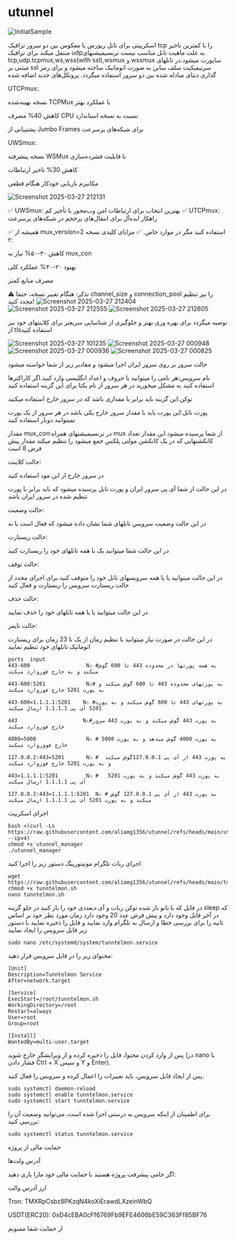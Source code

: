 # utunnel

![InitialSample](https://github.com/user-attachments/assets/5a5792c8-b101-45fc-8843-6dd419fc8f33)

اسکریپتی برای تانل ریورس یا معکوس بین دو سرور ترافیک tcp را با کمترین تاخیر منتقل میکند برای ترافیک udpبه علت ماهیت تانل مناسب نیست
ترنسیمیشنهای tcp,udp.tcpmux,ws,wss(with ssl),wsmux و wssmux ساپورت میشود.در تانلهای مبتنی بر ssl سرتیفیکیت سلف ساین به صورت اتوماتیک ساخته میشود و برای رمز گذاری دیتای مبادله شده بین دو سرور استفاده میگردد.
پروتکل‌های جدید اضافه شده

UTCPmux:

نسخه بهینه‌شده TCPMux با عملکرد بهتر

کاهش 40% مصرف CPU نسبت به نسخه استاندارد

پشتیبانی از Jumbo Frames برای شبکه‌های پرسرعت

UWSmux:

نسخه پیشرفته WSMux با قابلیت فشرده‌سازی

کاهش 30% تاخیر ارتباطات

مکانیزم بازیابی خودکار هنگام قطعی


![Screenshot 2025-03-27 212131](https://github.com/user-attachments/assets/09f19faa-d157-40d6-a7d1-0e4d31607297)


✅ UWSmux: بهترین انتخاب برای ارتباطات امن وب‌محور با تأخیر کم
✅ UTCPmux: راهکار ایده‌آل برای انتقال‌های پرحجم در شبکه‌های پرسرعت

✅ همیشه از mux_version=2 استفاده کنید مگر در موارد خاص.
✅ مزایای کلیدی نسخه ۲:

کاهش ۳۰-۵۰% نیاز به mux_con

بهبود ۲۰-۴۰% عملکرد کلی

مصرف منابع کمتر

⚠️ تذکر: هنگام تغییر نسخه، حتما channel_size و connection_pool را نیز تنظیم مجدد کنید!
![Screenshot 2025-03-27 212404](https://github.com/user-attachments/assets/9ae26d5a-b008-4543-8156-1f8afbcad86f)
![Screenshot 2025-03-27 212555](https://github.com/user-attachments/assets/019d6b11-c264-4a0a-b1d7-b25dc03d6396)
![Screenshot 2025-03-27 212605](https://github.com/user-attachments/assets/395ff89e-bef0-4cbc-bec5-70e501171761)




توصیه میگردد برای بهره وری بهتر و جلوگیری از شناسایی سریعتر برای کلاینتهای خود نیز از tlsاستفاده کنید


![Screenshot 2025-03-27 101235](https://github.com/user-attachments/assets/29063460-b7f5-4e59-88df-bbe4bb84c836)
![Screenshot 2025-03-27 000948](https://github.com/user-attachments/assets/c2f33b82-46ad-46c8-b514-2d017532e5f4)
![Screenshot 2025-03-27 000936](https://github.com/user-attachments/assets/e7fbaa6e-2d6a-48c8-9696-0cc8ab528a14)
![Screenshot 2025-03-27 000825](https://github.com/user-attachments/assets/59322989-d5ae-472f-a491-34104ec85b74)




حالت سرور 
بر روی سرور ایران اجرا میشود و مقادیر زیر از شما خواسته میشود


نام سرویس:هر نامی را میتوانید با حروف و اعداد انگلیسی وارد کنید.اگر کاراکترها استفاده کنید به مشکل میخورید در هر سرور از نام یکتا برای این گزینه استفاده کنید

توکن:این گزینه باید برابر با مقداری باشد که در سرور خارج استفاده میکنید

پورت تانل:این پورت باید با مقدار سرور خارج یکی باشد در هر سرور از یک پورت نمیتوانید دوبار استفاده کنید

مقدار mux_con:در ترنسیمیشنهای همراه mux از شما پرسیده میشود.این مقدار تعداد کانکشنهایی که در یک کانکشن مولتی پلکس جمع میشود را تنظیم میکند مقدار پیش فرض 8 است

حالت کلاینت:

در سرور خارج از این مود استفاده کنید

در این حالت از شما آی پی سرور ایران و پورت تانل پرسیده میشود که باید برابر با پورت تنظیم شده در سرور ایران باشد

حالت وضعیت:

در این حالت وضعیت سرویس تانلهای شما نشان داده میشود که فعال است یا نه

حالت ریستارت:

در این حالت شما میتوانید یک یا همه تانلهای خود را ریستارت کنید

حالت توقف:

در این حالت میتوانید یا یا همه سرویسهای تانل خود را متوقف کنید.برای اجرای مجدد از حالت ریستارت سرویس را ریستارت و فعال کنید

حالت حذف:

 در این حالت میتوانید یا یا همه تانلهای خود را حذف نمایید

 حالت تایمر:

 در این حالت در صورت نیاز میتوانید با تنظیم زمان از یک تا 23 زمان برای ریستارت اتوماتیک تانلهای خود تنظیم نمایید

```
ports  input
443-600                  N⚠️ #به همه پورتها در محدوده 443 تا 600 گوش میکند و به خارج فوروارد میکند

443-600:5201             N⚠️# به پورتهای محدوده 443 تا 600 گوش میکند و به پورت 5201 خارج فوروارد میکند

443-600=1.1.1.1:5201    N⚠️ #به پورتهای 443 تا 600 گوش میکند و به پورت 5201 آی پی 1.1.1.1 ارسال میکند

443                     N⚠️#به پورت 443 گوش میکند و به پورت 443 سرور خارج فوروارد میکند

4000=5000                N⚠️ # به پورت 4000 گوش میدهد و به پورت 5000 خارج فووروارد میکند

127.0.0.2:443=5201       N⚠️ #  به پورت 443 از آی پی 127.0.0.1گوش میکند و به پورت 5201 خارج فوروارد میکند

443=1.1.1.1:5201         N⚠️ #   به پورت 443 گوش میکند و به پورت 5201 آی پی 1.1.1.1 ارسال میکند

127.0.0.2:443=1.1.1.1:5201  N⚠️ # به پورت 443 از آی پی 127.0.0.1 گوش میکند و به پورت 5201 آی پی 1.1.1.1 ارسال میکند

```
اجرای اسکریپت
```
bash <(curl -Ls https://raw.githubusercontent.com/aliamg1356/utunnel/refs/heads/main/utunnel_manager --ipv4)
chmod +x utunnel_manager
./utunnel_manager
```

اجرای ربات تلگرام مونیتورینگ
دستور زیر را اجرا کنید
```
wget https://raw.githubusercontent.com/aliamg1356/utunnel/refs/heads/main/tunntelmon.sh
chmod +x tunntelmon.sh
nano tunntelmon.sh
```
در فایل که با نانو باز شده توکن ربات و آی دیعددی خود را باز کنید
در جلو گزینه sleep که در آخر فایل وجود دارد و پیش فرض عدد 20 وجود دارد زمان مورد نظر خود بر اساس ثانیه را برای بررسی خطا و ارسال به تلگرام وارد نمایید و فایل را ذخیره نمایید
با دستور زیر فایل سرویس را ایجاد نمایید
```
sudo nano /etc/systemd/system/tunntelmon.service
```
محتوای زیر را در فایل سرویس قرار دهید:

```
[Unit]
Description=Tunntelmon Service
After=network.target

[Service]
ExecStart=/root/tunntelmon.sh
WorkingDirectory=/root
Restart=always
User=root
Group=root

[Install]
WantedBy=multi-user.target
```
پس از وارد کردن محتوا، فایل را ذخیره کرده و از ویرایشگر خارج شوید (در nano با فشار دادن Ctrl + X و سپس Y و Enter).

پس از ایجاد فایل سرویس، باید تغییرات را اعمال کرده و سرویس را فعال کنید.

```
sudo systemctl daemon-reload
sudo systemctl enable tunntelmon.service
sudo systemctl start tunntelmon.service
```
برای اطمینان از اینکه سرویس به درستی اجرا شده است، می‌توانید وضعیت آن را بررسی کنید:

```
sudo systemctl status tunntelmon.service
```
حمایت مالی از پروژه

آدرس ولت‌ها

اگر حامی پیشرفت پروژه هستید با حمایت مالی خود مارا یاری دهید:

ارز	آدرس والت

Tron: 	TMXRpCsbz8PKzqN4koXiErawdLXzeinWbQ

USDT(ERC20): 	0xD4cEBA0cFf6769Fb9EFE4606bE59C363Ff85BF76

از حمایت شما ممنونم 
